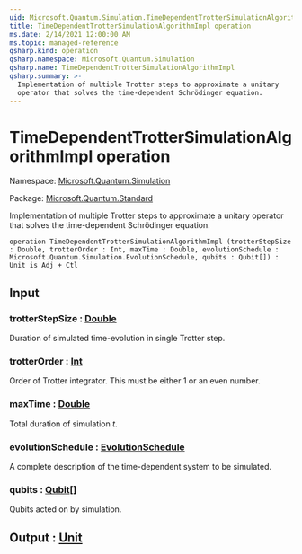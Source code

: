 ```yaml
---
uid: Microsoft.Quantum.Simulation.TimeDependentTrotterSimulationAlgorithmImpl
title: TimeDependentTrotterSimulationAlgorithmImpl operation
ms.date: 2/14/2021 12:00:00 AM
ms.topic: managed-reference
qsharp.kind: operation
qsharp.namespace: Microsoft.Quantum.Simulation
qsharp.name: TimeDependentTrotterSimulationAlgorithmImpl
qsharp.summary: >-
  Implementation of multiple Trotter steps to approximate a unitary
  operator that solves the time-dependent Schrödinger equation.
---
```


# TimeDependentTrotterSimulationAlgorithmImpl operation

Namespace: [Microsoft.Quantum.Simulation](xref:Microsoft.Quantum.Simulation)

Package: [Microsoft.Quantum.Standard](https://nuget.org/packages/Microsoft.Quantum.Standard)


Implementation of multiple Trotter steps to approximate a unitaryoperator that solves the time-dependent Schrödinger equation.

```qsharp
operation TimeDependentTrotterSimulationAlgorithmImpl (trotterStepSize : Double, trotterOrder : Int, maxTime : Double, evolutionSchedule : Microsoft.Quantum.Simulation.EvolutionSchedule, qubits : Qubit[]) : Unit is Adj + Ctl
```


## Input

### trotterStepSize : [Double](xref:microsoft.quantum.lang-ref.double)

Duration of simulated time-evolution in single Trotter step.


### trotterOrder : [Int](xref:microsoft.quantum.lang-ref.int)

Order of Trotter integrator. This must be either 1 or an even number.


### maxTime : [Double](xref:microsoft.quantum.lang-ref.double)

Total duration of simulation $t$.


### evolutionSchedule : [EvolutionSchedule](xref:Microsoft.Quantum.Simulation.EvolutionSchedule)

A complete description of the time-dependent system to be simulated.


### qubits : [Qubit](xref:microsoft.quantum.lang-ref.qubit)[]

Qubits acted on by simulation.



## Output : [Unit](xref:microsoft.quantum.lang-ref.unit)

